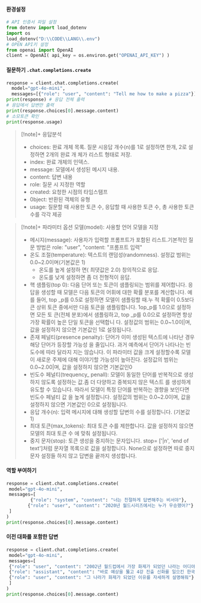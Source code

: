 

#### 환경설정
```python fold title:환경설정
# API 인증서 파일 설정
from dotenv import load_dotenv
import os 
load_dotenv("D:\\CODE\\LANG\\.env")
# OPEN API키 설정
from openai import OpenAI
client = OpenAI( api_key = os.environ.get("OPENAI_API_KEY") )
```

#### 질문하기 `.chat.completions.create`
```python fold title:질문하기
response = client.chat.completions.create(
  model="gpt-4o-mini",
  messages=[{"role": "user", "content": "Tell me how to make a pizza"}])
print(response) # 응답 전체 출력
# 응답에서 답변만 출력
print(response.choices[0].message.content)
# 소모토큰 확인
print(response.usage)
```

> [!note]+ 응답분석
> - choices: 완료 개체 목록. 질문 시응답 개수(n)를 1로 설정하면 한개, 2로 설정하면 2개의 완료 개 체가 리스트 형태로 저장. 
> - index: 완료 개체의 인덱스.
> - message: 모델에서 생성된 메시지 내용.
> - content:  답변 내용 
> - role:  질문 시 지정한 역할
> - created: 요청한 시점의 타임스탬프
> - 0bject:  반환된 객체의 유형
> - usage: 질문할 때 사용한 토큰 수, 응답할 때 사용한 토큰 수, 총 사용한 토큰 수를 각각 제공

> [!note]+ 파라미터 옵션
> 모델(model): 사용할 언어 모델을 지정
> - 메시지(message): 사용자가 입력할 프롬프트가 포함된 리스트.기본적인 질문 방법은  role: "user", "content: "프롬프트 입력" 
> - 온도 조절(temperature): 텍스트의 랜덤성(randomness). 설정값 범위는 0.0~2.0이며(기본값은 1)
>  	- 온도를 높게 설정하 면( 최댓값은 2.0)  창의적으로 응답. 
>  	- 온도를 낮게 설정하면 좀 더 전형적이 응답.
> - 핵 샘플링(top 0): 다음 단어 또는 토큰이 샘플링되는 범위를 제어합니다. 응답을 생성할 때 모델은 다음 토큰의 어휘에 대한 확률 분포를 계산합니다. 예를 들어, top _p를 0.5로 설정하면 모델이 샘플링할 때.누 적 확률이 0.5보다 큰 상위 토큰 중에서만 다음 토큰을 샘플링합니다. 1op_p를 1.0으로 설정하면 모든 토 큰(전체 분포)에서 샘플링하고, top _p를 0.0으로 설정하면 항상 가장 확률이 높은 단일 토큰을 선택합니 다. 설정값의 범위는 0.0~1.0이|며, 값을 설정하지 않으면 기본값인 1로 설정됩니다.
> - 존재 페널티(presence penalty): 단어가 이미 생성된 텍스트에 나타난 경우 해당 단어가 등장할 가능성 을 줄입니다.  과거 예측에서 단어가 나타나는 빈도수에 따라 달라지 지는 않습니다. 이 파라미터 값을 크게 설정할수록 모델이 새로운 주제에 대해 이야기할 가능성이 높아진다. 설정값의 범위는 0.0~2.00|며, 값을 설정하지 않으면 기본값인0
> - 빈도수 페널티(trequency_ penall): 모델이 동일한 단어를 반복적으로 생성하지 않도록 설정하는 값.좀 더 다양하고 중복되지 않은 텍스트 를 생성하게 유도할 수 있습니다. 따라서 모델이 특정 단어를 반복하는 경향을 보인다면 빈도수 페널티 값 을 높게 설정합니다. 설정값의 범위는 0.0~2.0이며, 값을 설정하지 않으면 기본값인 0으로 설정됩니다. 
> - 응답 개수(n): 입력 메시지에 대해 생성할 답변의 수를 설정합니다. (기본값 1)
> - 최대 토큰(max_tokens): 최대 토큰 수를 제한합니다. 값을 설정하지 않으면 모델의 최대 토큰 수 에 맞춰 설정됩니다.
> - 중지 문자(stop): 토큰 생성을 중지하는 문자입니다. stop= ['|n', 'end of text']처럼 문자열 목록으로 값을 설정합니다. None으로 설정하면 따로 중지 문자 설정들 하지 않고 답변을 끝까지 생성합니다.

#### 역할 부여하기
```python fold title:"예제코드"
response = client.chat.completions.create(
 model="gpt-4o-mini",
 messages=[
         {"role": "system", "content": "너는 친절하게 답변해주는 비서야"},
        {"role": "user", "content": "2020년 월드시리즈에서는 누가 우승했어?"}
 ]
)
print(response.choices[0].message.content)
```
#### 이전 대화를 포함한 답변
```python fold title:예제
response = client.chat.completions.create(
 model="gpt-4o-mini",
 messages=[
 {"role": "user", "content": "2002년 월드컵에서 가장 화제가 되었던 나라는 어디야?"},
 {"role": "assistant", "content": "바로 예상을 뚫고 4강 진출 신화를 일으킨 한국입니다."},
 {"role": "user", "content": "그 나라가 화제가 되었던 이유를 자세하게 설명해줘"}
 ]
)
print(response.choices[0].message.content)
```
